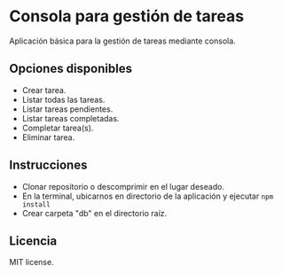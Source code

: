 # Consola para gestión de tareas

Aplicación básica para la gestión de tareas mediante consola.

## Opciones disponibles

- Crear tarea.
- Listar todas las tareas.
- Listar tareas pendientes.
- Listar tareas completadas.
- Completar tarea(s).
- Eliminar tarea.

## Instrucciones

- Clonar repositorio o descomprimir en el lugar deseado.
- En la terminal, ubicarnos en directorio de la aplicación y ejecutar `npm install`
- Crear carpeta "db" en el directorio raíz.

## Licencia

MIT license.